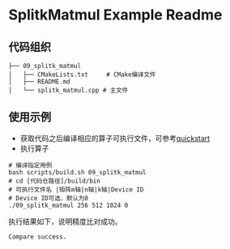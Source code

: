 # SplitkMatmul Example Readme
## 代码组织
```
├── 09_splitk_matmul
│   ├── CMakeLists.txt     # CMake编译文件
│   ├── README.md
│   └── splitk_matmul.cpp # 主文件
```
## 使用示例
- 获取代码之后编译相应的算子可执行文件，可参考[quickstart](../../docs/quickstart.md#算子编译)
- 执行算子
```
# 编译指定用例
bash scripts/build.sh 09_splitk_matmul
# cd [代码仓路径]/build/bin
# 可执行文件名 |矩阵m轴|n轴|k轴|Device ID
# Device ID可选，默认为0
./09_splitk_matmul 256 512 1024 0
```
执行结果如下，说明精度比对成功。
```
Compare success.
```
